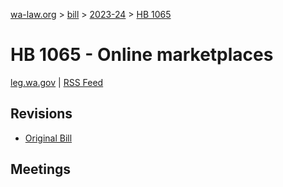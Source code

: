 [wa-law.org](/) > [bill](/bill/) > [2023-24](/bill/2023-24/) > [HB 1065](/bill/2023-24/hb/1065/)

# HB 1065 - Online marketplaces
[leg.wa.gov](https://app.leg.wa.gov/billsummary?BillNumber=1065&Year=2023&Initiative=false) | [RSS Feed](./rss.xml)

## Revisions
* [Original Bill](1/)

## Meetings